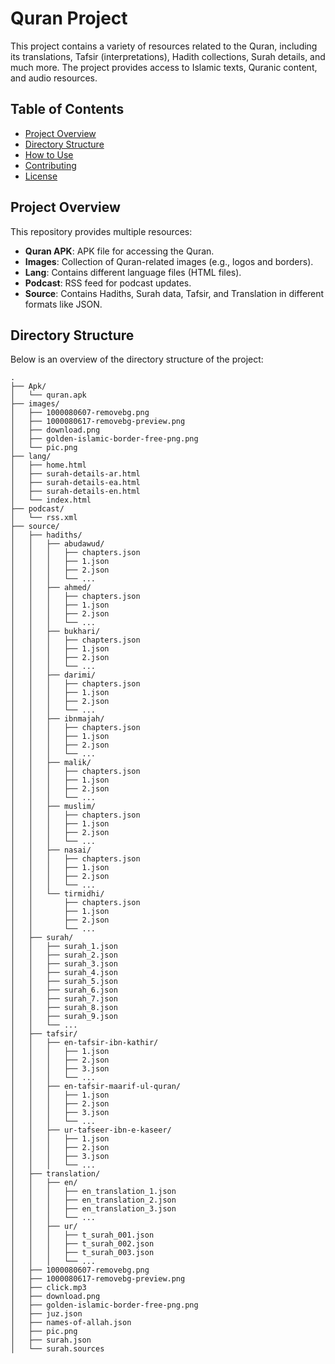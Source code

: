 # Quran Project

This project contains a variety of resources related to the Quran, including its translations, Tafsir (interpretations), Hadith collections, Surah details, and much more. The project provides access to Islamic texts, Quranic content, and audio resources.

## Table of Contents

- [Project Overview](#project-overview)
- [Directory Structure](#directory-structure)
- [How to Use](#how-to-use)
- [Contributing](#contributing)
- [License](#license)

## Project Overview

This repository provides multiple resources:

- **Quran APK**: APK file for accessing the Quran.
- **Images**: Collection of Quran-related images (e.g., logos and borders).
- **Lang**: Contains different language files (HTML files).
- **Podcast**: RSS feed for podcast updates.
- **Source**: Contains Hadiths, Surah data, Tafsir, and Translation in different formats like JSON.

## Directory Structure

Below is an overview of the directory structure of the project:

```plaintext
.
├── Apk/
│   └── quran.apk
├── images/
│   ├── 1000080607-removebg.png
│   ├── 1000080617-removebg-preview.png
│   ├── download.png
│   ├── golden-islamic-border-free-png.png
│   └── pic.png
├── lang/
│   ├── home.html
│   ├── surah-details-ar.html
│   ├── surah-details-ea.html
│   ├── surah-details-en.html
│   └── index.html
├── podcast/
│   └── rss.xml
├── source/
│   ├── hadiths/
│   │   ├── abudawud/
│   │   │   ├── chapters.json
│   │   │   ├── 1.json
│   │   │   ├── 2.json
│   │   │   └── ...
│   │   ├── ahmed/
│   │   │   ├── chapters.json
│   │   │   ├── 1.json
│   │   │   ├── 2.json
│   │   │   └── ...
│   │   ├── bukhari/
│   │   │   ├── chapters.json
│   │   │   ├── 1.json
│   │   │   ├── 2.json
│   │   │   └── ...
│   │   ├── darimi/
│   │   │   ├── chapters.json
│   │   │   ├── 1.json
│   │   │   ├── 2.json
│   │   │   └── ...
│   │   ├── ibnmajah/
│   │   │   ├── chapters.json
│   │   │   ├── 1.json
│   │   │   ├── 2.json
│   │   │   └── ...
│   │   ├── malik/
│   │   │   ├── chapters.json
│   │   │   ├── 1.json
│   │   │   ├── 2.json
│   │   │   └── ...
│   │   ├── muslim/
│   │   │   ├── chapters.json
│   │   │   ├── 1.json
│   │   │   ├── 2.json
│   │   │   └── ...
│   │   ├── nasai/
│   │   │   ├── chapters.json
│   │   │   ├── 1.json
│   │   │   ├── 2.json
│   │   │   └── ...
│   │   └── tirmidhi/
│   │       ├── chapters.json
│   │       ├── 1.json
│   │       ├── 2.json
│   │       └── ...
│   ├── surah/
│   │   ├── surah_1.json
│   │   ├── surah_2.json
│   │   ├── surah_3.json
│   │   ├── surah_4.json
│   │   ├── surah_5.json
│   │   ├── surah_6.json
│   │   ├── surah_7.json
│   │   ├── surah_8.json
│   │   ├── surah_9.json
│   │   └── ...
│   ├── tafsir/
│   │   ├── en-tafsir-ibn-kathir/
│   │   │   ├── 1.json
│   │   │   ├── 2.json
│   │   │   ├── 3.json
│   │   │   └── ...
│   │   ├── en-tafsir-maarif-ul-quran/
│   │   │   ├── 1.json
│   │   │   ├── 2.json
│   │   │   ├── 3.json
│   │   │   └── ...
│   │   ├── ur-tafseer-ibn-e-kaseer/
│   │   │   ├── 1.json
│   │   │   ├── 2.json
│   │   │   ├── 3.json
│   │   │   └── ...
│   ├── translation/
│   │   ├── en/
│   │   │   ├── en_translation_1.json
│   │   │   ├── en_translation_2.json
│   │   │   ├── en_translation_3.json
│   │   │   └── ...
│   │   ├── ur/
│   │   │   ├── t_surah_001.json
│   │   │   ├── t_surah_002.json
│   │   │   ├── t_surah_003.json
│   │   │   └── ...
│   ├── 1000080607-removebg.png
│   ├── 1000080617-removebg-preview.png
│   ├── click.mp3
│   ├── download.png
│   ├── golden-islamic-border-free-png.png
│   ├── juz.json
│   ├── names-of-allah.json
│   ├── pic.png
│   ├── surah.json
│   └── surah.sources

